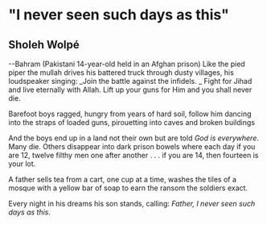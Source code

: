 # "I never seen such days as this"
## Sholeh Wolpé
--Bahram (Pakistani 14-year-old held in an Afghan prison)
Like the pied piper
the mullah drives his battered truck
through dusty villages, his loudspeaker
singing: _Join the battle against the infidels.
_
Fight for Jihad and live eternally with Allah.
Lift up your guns for Him and you shall never die.

Barefoot boys ragged, hungry
from years of hard soil, follow him
dancing into the straps of loaded guns,
pirouetting into caves and broken buildings

And the boys end up in a land not their own
but are told _God is everywhere_.
Many die. Others disappear
into dark prison bowels
where each day if you are 12, twelve filthy men
one after another . . .
if you are 14, then fourteen is your lot.

A father sells tea from a cart,
one cup at a time, washes the tiles
of a mosque with a yellow bar of soap
to earn the ransom the soldiers exact.

Every night in his dreams his son stands, calling:
 _Father, I never seen such days as this_.
